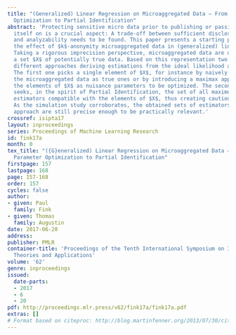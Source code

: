 ```yaml
---
title: "(Generalized) Linear Regression on Microaggregated Data – From Nuisance Parameter
  Optimization to Partial Identification"
abstract: 'Protecting sensitive micro data prior to publishing or passing the data
  itself on is a crucial aspect: A trade-off between sufficient disclosure control
  and analyzability needs to be found. This paper presents a starting point to evaluate
  the effect of $k$-anonymity microaggregated data in (generalized) linear regression.
  Taking a rigorous imprecision perspective, microaggregated data are understood inducing
  a set $X$ of potentially true data. Based on this representation two conceptually
  different approaches deriving estimations from the ideal likelihood are discussed.
  The first one picks a single element of $X$, for instance by naively treating
  the microaggregated data as true ones or by introducing a maximax approach taking
  the elements of $X$ as nuisance parameters to be optimized. The second one
  seeks, in the spirit of Partial Identification, the set of all maximum likelihood
  estimators compatible with the elements of $X$, thus creating cautious estimators.
  As the simulation study corroborates, the obtained sets of estimators of the latter
  approach are still precise enough to be practically relevant.'
crossref: isipta17
layout: inproceedings
series: Proceedings of Machine Learning Research
id: fink17a
month: 0
tex_title: "({G}eneralized) Linear Regression on Microaggregated Data – From Nuisance
  Parameter Optimization to Partial Identification"
firstpage: 157
lastpage: 168
page: 157-168
order: 157
cycles: false
author:
- given: Paul
  family: Fink
- given: Thomas
  family: Augustin
date: 2017-06-20
address: 
publisher: PMLR
container-title: 'Proceedings of the Tenth International Symposium on Imprecise Probability:
  Theories and Applications'
volume: '62'
genre: inproceedings
issued:
  date-parts:
  - 2017
  - 6
  - 20
pdf: http://proceedings.mlr.press/v62/fink17a/fink17a.pdf
extras: []
# Format based on citeproc: http://blog.martinfenner.org/2013/07/30/citeproc-yaml-for-bibliographies/
---
```


